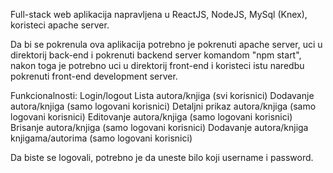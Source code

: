 Full-stack web aplikacija napravljena u ReactJS, NodeJS, MySql (Knex), koristeci apache server.

Da bi se pokrenula ova aplikacija potrebno je pokrenuti apache server, uci u direktorij back-end i pokrenuti backend server komandom "npm start", nakon toga je potrebno uci u direktorij front-end i koristeci istu naredbu pokrenuti front-end development server.

Funkcionalnosti:
Login/logout
Lista autora/knjiga (svi korisnici)
Dodavanje autora/knjiga (samo logovani korisnici)
Detaljni prikaz autora/knjiga (samo logovani korisnici)
Editovanje autora/knjiga (samo logovani korisnici)
Brisanje autora/knjiga (samo logovani korisnici)
Dodavanje autora/knjiga knjigama/autorima (samo logovani korisnici)

Da biste se logovali, potrebno je da uneste bilo koji username i password.
